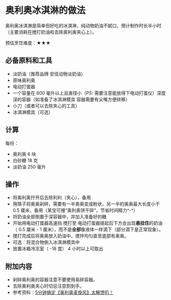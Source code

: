 # 奥利奥冰淇淋的做法

奥利奥冰淇淋是简单但好吃的冰淇淋，纯动物奶油不腻口，预计制作时长半小时（主要消耗在搅打奶油和去除奥利奥夹心上）。

预估烹饪难度：★★★

## 必备原料和工具

- 淡奶油（推荐品牌 安佳动物淡奶油）
- 原味奥利奥
- 电动打蛋器
- 一个容量在 600 毫升以上且直径小（PS: 需要注意能放得下电动打蛋仪）深度深的容器（如准备了冰淇淋模具 容器需要有尖嘴方便转移）
- 小刀（或者可以去除夹心的工具）
- 冰淇淋模具（可选）

## 计算

每份：

- 奥利奥 6 块
- 白砂糖 18 克
- 淡奶油 250 毫升

## 操作

- 将奥利奥拧开后去除利利（夹心），备用
- 用筷子将奥奥剁碎，需要有一半奥奥变成粉状，另一半的奥奥最大长度小于 0.5 厘米，备用（某宝可搜“奥利奥饼干碎”，节省时间精力^-^）
- 将奶油全部倒置于深容器中，并加入准备好的糖
- 开始用电动打蛋器高速挡 搅打至 电动打蛋器提起后下方会出现**悬挂住**的奶油（ 0.5 厘米 - 1 厘米），而不是**全部**像液体一样滴下（部分滴下是正常现象）。
- 搅打完成后将奥奥放入奶油中，搅拌均匀直至底部有奥奥。
- 可选：将混合物倒入冰淇淋模具中
- 放置冰箱冷冻室（ -18 度） 4 小时以上可取出

## 附加内容

- 剁碎奥利奥的容器注意不要使用易碎容器。
- 去除奥利奥夹心时切忌注意割到手。
- 参考资料：[5分钟搞定【奥利奥麦旋风】太解馋叭！](https://www.xiachufang.com/recipe/106178429/)


